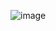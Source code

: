 ![image](https://user-images.githubusercontent.com/72038709/190860839-e433424e-d29b-4243-acc0-983926972739.png)
